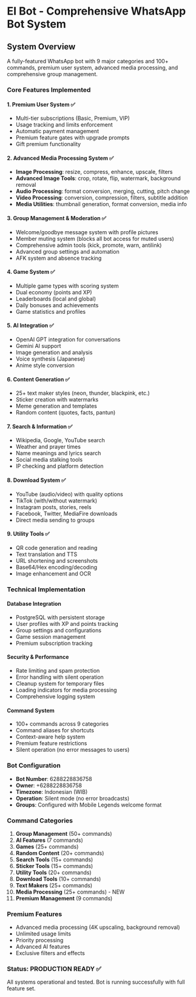 # EI Bot - Comprehensive WhatsApp Bot System

## System Overview
A fully-featured WhatsApp bot with 9 major categories and 100+ commands, premium user system, advanced media processing, and comprehensive group management.

### Core Features Implemented

#### 1. Premium User System ✅
- Multi-tier subscriptions (Basic, Premium, VIP)
- Usage tracking and limits enforcement
- Automatic payment management
- Premium feature gates with upgrade prompts
- Gift premium functionality

#### 2. Advanced Media Processing System ✅
- **Image Processing**: resize, compress, enhance, upscale, filters
- **Advanced Image Tools**: crop, rotate, flip, watermark, background removal
- **Audio Processing**: format conversion, merging, cutting, pitch change
- **Video Processing**: conversion, compression, filters, subtitle addition
- **Media Utilities**: thumbnail generation, format conversion, media info

#### 3. Group Management & Moderation ✅
- Welcome/goodbye message system with profile pictures
- Member muting system (blocks all bot access for muted users)
- Comprehensive admin tools (kick, promote, warn, antilink)
- Advanced group settings and automation
- AFK system and absence tracking

#### 4. Game System ✅
- Multiple game types with scoring system
- Dual economy (points and XP)
- Leaderboards (local and global)
- Daily bonuses and achievements
- Game statistics and profiles

#### 5. AI Integration ✅
- OpenAI GPT integration for conversations
- Gemini AI support
- Image generation and analysis
- Voice synthesis (Japanese)
- Anime style conversion

#### 6. Content Generation ✅
- 25+ text maker styles (neon, thunder, blackpink, etc.)
- Sticker creation with watermarks
- Meme generation and templates
- Random content (quotes, facts, pantun)

#### 7. Search & Information ✅
- Wikipedia, Google, YouTube search
- Weather and prayer times
- Name meanings and lyrics search
- Social media stalking tools
- IP checking and platform detection

#### 8. Download System ✅
- YouTube (audio/video) with quality options
- TikTok (with/without watermark)
- Instagram posts, stories, reels
- Facebook, Twitter, MediaFire downloads
- Direct media sending to groups

#### 9. Utility Tools ✅
- QR code generation and reading
- Text translation and TTS
- URL shortening and screenshots
- Base64/Hex encoding/decoding
- Image enhancement and OCR

### Technical Implementation

#### Database Integration
- PostgreSQL with persistent storage
- User profiles with XP and points tracking
- Group settings and configurations
- Game session management
- Premium subscription tracking

#### Security & Performance
- Rate limiting and spam protection
- Error handling with silent operation
- Cleanup system for temporary files
- Loading indicators for media processing
- Comprehensive logging system

#### Command System
- 100+ commands across 9 categories
- Command aliases for shortcuts
- Context-aware help system
- Premium feature restrictions
- Silent operation (no error messages to users)

### Bot Configuration
- **Bot Number**: 6288228836758
- **Owner**: +6288228836758
- **Timezone**: Indonesian (WIB)
- **Operation**: Silent mode (no error broadcasts)
- **Groups**: Configured with Mobile Legends welcome format

### Command Categories
1. **Group Management** (50+ commands)
2. **AI Features** (7 commands)
3. **Games** (25+ commands)
4. **Random Content** (20+ commands)
5. **Search Tools** (15+ commands)
6. **Sticker Tools** (15+ commands)
7. **Utility Tools** (20+ commands)
8. **Download Tools** (10+ commands)
9. **Text Makers** (25+ commands)
10. **Media Processing** (25+ commands) - NEW
11. **Premium Management** (9 commands)

### Premium Features
- Advanced media processing (4K upscaling, background removal)
- Unlimited usage limits
- Priority processing
- Advanced AI features
- Exclusive filters and effects

### Status: PRODUCTION READY ✅
All systems operational and tested. Bot is running successfully with full feature set.